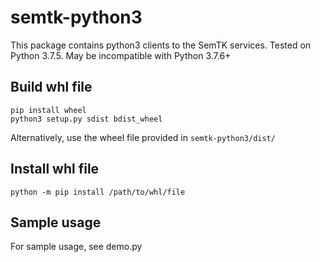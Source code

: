 # semtk-python3
This package contains python3 clients to the SemTK services.
Tested on Python 3.7.5.  May be incompatible with Python 3.7.6+

## Build whl file
```
pip install wheel
python3 setup.py sdist bdist_wheel
```
Alternatively, use the wheel file provided in `semtk-python3/dist/`

## Install whl file
```
python -m pip install /path/to/whl/file
```
## Sample usage 

For sample usage, see demo.py
